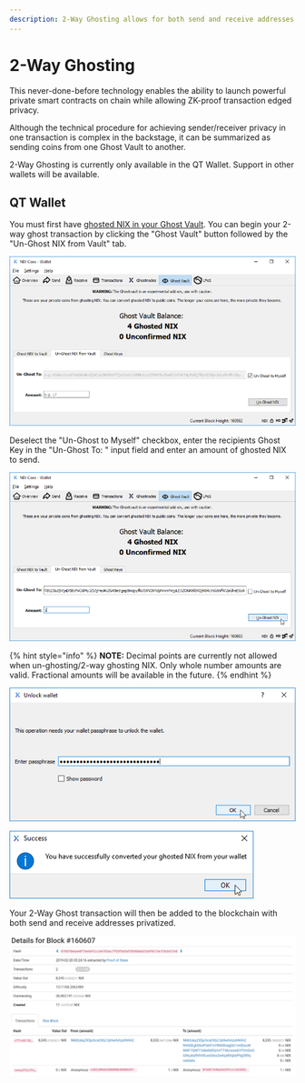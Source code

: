 ```yaml
---
description: 2-Way Ghosting allows for both send and receive addresses to be privatized.
---
```


# 2-Way Ghosting

This never-done-before technology enables the ability to launch powerful private smart contracts on chain while allowing ZK-proof transaction edged privacy.

Although the technical procedure for achieving sender/receiver privacy in one transaction is complex in the backstage, it can be summarized as sending coins from one Ghost Vault to another.

2-Way Ghosting is currently only available in the QT Wallet. Support in other wallets will be available.

## QT Wallet

You must first have [ghosted NIX in your Ghost Vault](untitled.md). You can begin your 2-way ghost transaction by clicking the "Ghost Vault" button followed by the "Un-Ghost NIX from Vault" tab.

![Click the &quot;Ghost Vault&quot; button followed by the &quot;Un-Ghost NIX from Vault&quot; tab](../../.gitbook/assets/qt-unghostnixfromvault.png)

Deselect the "Un-Ghost to Myself" checkbox, enter the recipients Ghost Key in the "Un-Ghost To: " input field and enter an amount of ghosted NIX to send.

![Creating a 2-Way Ghost transaction](../../.gitbook/assets/qt-2wayghosting.png)

{% hint style="info" %}
**NOTE:** Decimal points are currently not allowed when un-ghosting/2-way ghosting NIX. Only whole number amounts are valid. Fractional amounts will be available in the future.
{% endhint %}

![If your wallet is encrypted, unlock it](../../.gitbook/assets/qt-unlock.png)

![Click OK to dismiss the Success dialog box](../../.gitbook/assets/qt-unghostingsuccess.png)

Your 2-Way Ghost transaction will then be added to the blockchain with both send and receive addresses privatized.

![Both send and receive addresses are privatized on the blockchain](../../.gitbook/assets/2wayghosttx.png)

